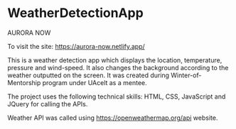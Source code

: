 # WeatherDetectionApp

AURORA NOW

To visit the site: https://aurora-now.netlify.app/

This is a weather detection app which displays the location, temperature, pressure and wind-speed. It also changes the background according to the weather outputted on the screen.
It was created during Winter-of-Mentorship program under UAcelt as a mentee.

The project uses the following technical skills:
HTML, CSS, JavaScript and JQuery for calling the APIs. 

Weather API was called using https://openweathermap.org/api website.

